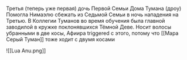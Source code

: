Третья (теперь уже первая) дочь Первой Семьи Дома Тумана (дроу)
Помогла Нимаэлю сбежать из Седьмой Семьи в ночь нападения на Третью.
В Коллегии Туманов во время обучения была главной заводилой в кружке поклонявшихся Тёмной Деве.
Носит волосы убранными в две косы, Афиира triggered с этого, потому что [[Мара Серый Туман]] тоже ходит с двумя косами

![[Lua Anu.png]]
